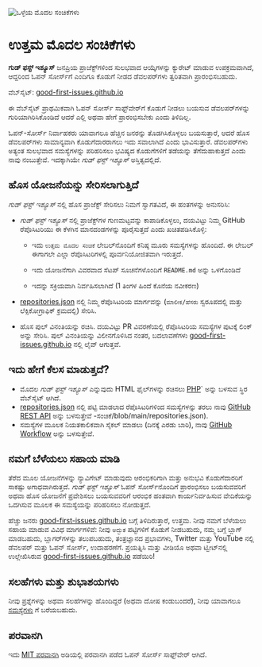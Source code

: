 ![ಒಳ್ಳೆಯ ಮೊದಲ ಸಂಚಿಕೆಗಳು](./assets/github/social-preview.png)

# ಉತ್ತಮ ಮೊದಲ ಸಂಚಿಕೆಗಳು

**ಗುಡ್ ಫಸ್ಟ್ ಇಶ್ಯೂಸ್** ಜನಪ್ರಿಯ ಪ್ರಾಜೆಕ್ಟ್‌ಗಳಿಂದ ಸುಲಭವಾದ ಆಯ್ಕೆಗಳನ್ನು ಕ್ಯುರೇಟ್ ಮಾಡುವ ಉಪಕ್ರಮವಾಗಿದೆ, ಆದ್ದರಿಂದ ಓಪನ್ ಸೋರ್ಸ್‌ಗೆ ಎಂದಿಗೂ ಕೊಡುಗೆ ನೀಡದ ಡೆವಲಪರ್‌ಗಳು ತ್ವರಿತವಾಗಿ ಪ್ರಾರಂಭಿಸಬಹುದು.

ವೆಬ್‌ಸೈಟ್: [good-first-issues.github.io](https://good-first-issues.github.io)

ಈ ವೆಬ್‌ಸೈಟ್ ಪ್ರಾಥಮಿಕವಾಗಿ ಓಪನ್ ಸೋರ್ಸ್ ಸಾಫ್ಟ್‌ವೇರ್‌ಗೆ ಕೊಡುಗೆ ನೀಡಲು ಬಯಸುವ ಡೆವಲಪರ್‌ಗಳನ್ನು ಗುರಿಯಾಗಿರಿಸಿಕೊಂಡಿದೆ ಆದರೆ ಎಲ್ಲಿ ಅಥವಾ ಹೇಗೆ ಪ್ರಾರಂಭಿಸಬೇಕು ಎಂದು ತಿಳಿದಿಲ್ಲ.

ಓಪನ್-ಸೋರ್ಸ್ ನಿರ್ವಾಹಕರು ಯಾವಾಗಲೂ ಹೆಚ್ಚಿನ ಜನರನ್ನು ತೊಡಗಿಸಿಕೊಳ್ಳಲು ಬಯಸುತ್ತಾರೆ, ಆದರೆ ಹೊಸ ಡೆವಲಪರ್‌ಗಳು ಸಾಮಾನ್ಯವಾಗಿ ಕೊಡುಗೆದಾರರಾಗಲು ಇದು ಸವಾಲಾಗಿದೆ ಎಂದು ಭಾವಿಸುತ್ತಾರೆ. ಡೆವಲಪರ್‌ಗಳು ಅತ್ಯಂತ ಸುಲಭವಾದ ಸಮಸ್ಯೆಗಳನ್ನು ಪರಿಹರಿಸಲು ಭವಿಷ್ಯದ ಕೊಡುಗೆಗಳಿಗೆ ತಡೆಯನ್ನು ತೆಗೆದುಹಾಕುತ್ತದೆ ಎಂದು ನಾವು ನಂಬುತ್ತೇವೆ. ಇದಕ್ಕಾಗಿಯೇ *ಗುಡ್ ಫಸ್ಟ್ ಇಶ್ಯೂಸ್* ಅಸ್ತಿತ್ವದಲ್ಲಿದೆ.

## ಹೊಸ ಯೋಜನೆಯನ್ನು ಸೇರಿಸಲಾಗುತ್ತಿದೆ

*ಗುಡ್ ಫಸ್ಟ್ ಇಶ್ಯೂಸ್* ನಲ್ಲಿ ಹೊಸ ಪ್ರಾಜೆಕ್ಟ್ ಸೇರಿಸಲು ನಿಮಗೆ ಸ್ವಾಗತವಿದೆ, ಈ ಹಂತಗಳನ್ನು ಅನುಸರಿಸಿ:

- *ಗುಡ್ ಫಸ್ಟ್ ಇಶ್ಯೂಸ್* ನಲ್ಲಿ ಪ್ರಾಜೆಕ್ಟ್‌ಗಳ ಗುಣಮಟ್ಟವನ್ನು ಕಾಪಾಡಿಕೊಳ್ಳಲು, ದಯವಿಟ್ಟು ನಿಮ್ಮ GitHub ರೆಪೊಸಿಟರಿಯು ಈ ಕೆಳಗಿನ ಮಾನದಂಡಗಳನ್ನು ಪೂರೈಸುತ್ತದೆ ಎಂದು ಖಚಿತಪಡಿಸಿಕೊಳ್ಳಿ:

     - ಇದು `ಉತ್ತಮ ಮೊದಲ ಸಂಚಿಕೆ` ಲೇಬಲ್‌ನೊಂದಿಗೆ ಕನಿಷ್ಠ ಮೂರು ಸಮಸ್ಯೆಗಳನ್ನು ಹೊಂದಿದೆ. ಈ ಲೇಬಲ್ ಈಗಾಗಲೇ ಎಲ್ಲಾ ರೆಪೊಸಿಟರಿಗಳಲ್ಲಿ ಪೂರ್ವನಿಯೋಜಿತವಾಗಿ ಇರುತ್ತದೆ.

     - ಇದು ಯೋಜನೆಗಾಗಿ ವಿವರವಾದ ಸೆಟಪ್ ಸೂಚನೆಗಳೊಂದಿಗೆ `README.md` ಅನ್ನು ಒಳಗೊಂಡಿದೆ

     - ಇದನ್ನು ಸಕ್ರಿಯವಾಗಿ ನಿರ್ವಹಿಸಲಾಗಿದೆ (1 ತಿಂಗಳ ಹಿಂದೆ ಕೊನೆಯ ನವೀಕರಣ)

- [repositories.json](https://github.com/gomzyakov/good-first-issue/blob/main/repositories.json) ನಲ್ಲಿ ನಿಮ್ಮ ರೆಪೊಸಿಟರಿಯ ಮಾರ್ಗವನ್ನು (`ಮಾಲೀಕ/ಹೆಸರು` ಸ್ವರೂಪದಲ್ಲಿ ಮತ್ತು ಲೆಕ್ಸಿಕೋಗ್ರಾಫಿಕ್ ಕ್ರಮದಲ್ಲಿ) ಸೇರಿಸಿ.

- ಹೊಸ ಪುಲ್ ವಿನಂತಿಯನ್ನು ರಚಿಸಿ. ದಯವಿಟ್ಟು PR ವಿವರಣೆಯಲ್ಲಿ ರೆಪೊಸಿಟರಿಯ ಸಮಸ್ಯೆಗಳ ಪುಟಕ್ಕೆ ಲಿಂಕ್ ಅನ್ನು ಸೇರಿಸಿ. ಪುಲ್ ವಿನಂತಿಯನ್ನು ವಿಲೀನಗೊಳಿಸಿದ ನಂತರ, ಬದಲಾವಣೆಗಳು [good-first-issues.github.io](https://good-first-issues.github.io) ನಲ್ಲಿ ಲೈವ್ ಆಗುತ್ತವೆ.

## ಇದು ಹೇಗೆ ಕೆಲಸ ಮಾಡುತ್ತದೆ?

- ಮೊದಲ *ಗುಡ್ ಫಸ್ಟ್ ಇಶ್ಯೂಸ್* ಎನ್ನುವುದು HTML ಫೈಲ್‌ಗಳನ್ನು ರಚಿಸಲು [PHP](https://www.php.net)` ಅನ್ನು ಬಳಸುವ ಸ್ಥಿರ ವೆಬ್‌ಸೈಟ್ ಆಗಿದೆ.
- [repositories.json](https://github.com/gomzyakov/good-first) ನಲ್ಲಿ ಪಟ್ಟಿ ಮಾಡಲಾದ ರೆಪೊಸಿಟರಿಗಳಿಂದ ಸಮಸ್ಯೆಗಳನ್ನು ತರಲು ನಾವು [GitHub REST API](https://docs.github.com/en/rest) ಅನ್ನು ಬಳಸುತ್ತೇವೆ -ಸಂಚಿಕೆ/blob/main/repositories.json).
- ಸಮಸ್ಯೆಗಳ ಮೂಲಕ ನಿಯತಕಾಲಿಕವಾಗಿ ಸೈಕಲ್ ಮಾಡಲು (ದಿನಕ್ಕೆ ಎರಡು ಬಾರಿ), ನಾವು [GitHub Workflow](https://docs.github.com/en/actions/using-workflows) ಅನ್ನು ಬಳಸುತ್ತೇವೆ.

## ನಮಗೆ ಬೆಳೆಯಲು ಸಹಾಯ ಮಾಡಿ

ತೆರೆದ ಮೂಲ ಯೋಜನೆಗಳನ್ನು ನ್ಯಾವಿಗೇಟ್ ಮಾಡುವುದು ಆರಂಭಿಕರಿಗಾಗಿ ಮತ್ತು ಅನುಭವಿ ಕೊಡುಗೆದಾರರಿಗೆ ಸಾಕಷ್ಟು ಅಗಾಧವಾಗಿರುತ್ತದೆ. *ಗುಡ್ ಫಸ್ಟ್ ಇಶ್ಯೂಸ್* ಓಪನ್ ಸೋರ್ಸ್‌ನೊಂದಿಗೆ ಪ್ರಾರಂಭಿಸಲು ಬಯಸುವವರಿಗೆ ಅಥವಾ ಹೊಸ ಯೋಜನೆಗೆ ಪ್ರವೇಶಿಸಲು ಬಯಸುವವರಿಗೆ ಆರಂಭಿಕ ಹಂತವಾಗಿ ಕಾರ್ಯನಿರ್ವಹಿಸುವ ವೇದಿಕೆಯನ್ನು ಒದಗಿಸುವ ಮೂಲಕ ಈ ಸಮಸ್ಯೆಯನ್ನು ಪರಿಹರಿಸಲು ನೋಡುತ್ತದೆ.

ಹೆಚ್ಚು ಜನರು [good-first-issues.github.io](https://good-first-issues.github.io) ಬಗ್ಗೆ ತಿಳಿದಿರುತ್ತಾರೆ, ಉತ್ತಮ. ನೀವು ನಮಗೆ ಬೆಳೆಯಲು ಸಹಾಯ ಮಾಡುವ ವಿವಿಧ ಮಾರ್ಗಗಳಿವೆ: ನೀವು `ಅದ್ಭುತ` ಪಟ್ಟಿಗಳಿಗೆ ಕೊಡುಗೆ ನೀಡಬಹುದು, ನಮ್ಮ ಬಗ್ಗೆ ಬ್ಲಾಗ್ ಮಾಡಬಹುದು, ಬ್ಲಾಗರ್‌ಗಳನ್ನು ತಲುಪಬಹುದು, ತಂತ್ರಜ್ಞಾನದ ಪ್ರಭಾವಗಳು, Twitter ಮತ್ತು YouTube ನಲ್ಲಿ ಡೆವಲಪರ್ ಮತ್ತು ಓಪನ್ ಸೋರ್ಸ್, ಉದಾಹರಣೆಗೆ. ಪ್ರಯತ್ನಿಸಿ ಮತ್ತು ವೀಡಿಯೊ ಅಥವಾ ಟ್ವೀಟ್‌ನಲ್ಲಿ ಉಲ್ಲೇಖಿಸಿರುವ [good-first-issues.github.io](https://good-first-issues.github.io) ಪಡೆಯಿರಿ!

## ಸಲಹೆಗಳು ಮತ್ತು ಶುಭಾಶಯಗಳು

ನೀವು ಪ್ರಶ್ನೆಗಳನ್ನು ಅಥವಾ ಸಲಹೆಗಳನ್ನು ಹೊಂದಿದ್ದರೆ (ಅಥವಾ ದೋಷ ಕಂಡುಬಂದರೆ), ನೀವು ಯಾವಾಗಲೂ [ಸಮಸ್ಯೆಗಳು](https://github.com/good-first-issues/good-first-issues.github.io/issues) ಗೆ ಬರೆಯಬಹುದು.

## ಪರವಾನಗಿ

ಇದು [MIT ಪರವಾನಗಿ](https://github.com/good-first-issues/good-first-issues.github.io/blob/main/LICENSE) ಅಡಿಯಲ್ಲಿ ಪರವಾನಗಿ ಪಡೆದ ಓಪನ್ ಸೋರ್ಸ್ ಸಾಫ್ಟ್‌ವೇರ್ ಆಗಿದೆ.